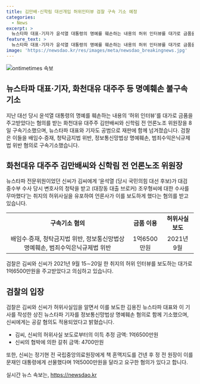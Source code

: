```yaml
---
title: 김만배·신학림 대선개입 허위인터뷰 검찰 구속 기소 예정
categories:
  - News
excerpt: >
  뉴스타파 대표·기자가 윤석열 대통령의 명예를 훼손하는 내용의 허위 인터뷰를 대가로 금품을 받은 혐의로 검찰에 구속기소되었습니다. 또한, 화천대유 대주주와 언론노조 위원장도 함께 구속기소되었으며, 뉴스타파 대표와 기자도 공범으로 재판에 넘겨졌습니다. 이에 대한 상세한 내용이 3월6일 뉴스타파를 통해 보도되었으며, 검찰은 김씨와 신씨가 1억6500만원을 주고받은 혐의를 의심하고 있습니다.
feature_text: >
  뉴스타파 대표·기자가 윤석열 대통령의 명예를 훼손하는 내용의 허위 인터뷰를 대가로 금품을 받은 혐의로 검찰에 구속기소되었습니다. 또한, 화천대유 대주주와 언론노조 위원장도 함께 구속기소되었으며, 뉴스타파 대표와 기자도 공범으로 재판에 넘겨졌습니다. 이에 대한 상세한 내용이 3월6일 뉴스타파를 통해 보도되었으며, 검찰은 김씨와 신씨가 1억6500만원을 주고받은 혐의를 의심하고 있습니다.
image: 'https://newsdao.kr/res/images/meta/newsdao_breakingnews.jpg'
---
```


<p><img src="https://newsdao.kr/res/images/meta/newsdao_breakingnews.jpg" alt="ontimetimes 속보" /></p>

<h2 data-ke-size="size26">뉴스타파 대표·기자, 화천대유 대주주 등 명예훼손 불구속 기소</h2>

<p data-ke-size="size16">지난 대선 당시 윤석열 대통령의 명예를 훼손하는 내용의 ‘허위 인터뷰’를 대가로 금품을 주고받았다는 혐의를 받는 화천대유 대주주 김만배씨와 신학림 전 언론노조 위원장을 8일 구속기소했으며, 뉴스타파 대표와 기자도 공범으로 재판에 함께 넘겨졌습니다. 검찰은 이들을 배임수∙증재, 청탁금지법 위반, 정보통신망법상 명예훼손, 범죄수익은닉규제법 위반 혐의로 구속기소했습니다. </p>

<h2 data-ke-size="size23">화천대유 대주주 김만배씨와 신학림 전 언론노조 위원장</h2>

<p data-ke-size="size16">뉴스타파 전문위원이었던 신씨가 김씨에게 ‘윤석열 (당시 국민의힘 대선 후보)가 대검 중수부 수사 당시 변호사의 청탁을 받고 (대장동 대출 브로커) 조우형씨에 대한 수사를 무마했다’는 취지의 허위사실을 유포하여 언론사가 이를 보도하게 했다는 혐의를 받고 있습니다. </p>

<table>
  <tr>
    <td style="text-align: center; height: 17px;"><b>구속기소 혐의</b></td>
    <td style="text-align: center; height: 17px;"><b>금품 이용</b></td>
    <td style="text-align: center; height: 17px;"><b>허위사실 보도</b></td>
  </tr>
  <tr>
    <td style="text-align: center; height: 17px;">배임수∙증재, 청탁금지법 위반, 정보통신망법상 명예훼손, 범죄수익은닉규제법 위반</td>
    <td style="text-align: center; height: 17px;">1억6500만원</td>
    <td style="text-align: center; height: 17px;">2021년 9월</td>
  </tr>
</table>

<p data-ke-size="size16">검찰은 김씨와 신씨가 2021년 9월 15∼20일 한 취지의 허위 인터뷰를 보도하는 대가로 1억6500만원을 주고받았다고 의심하고 있습니다. </p>

<h2 data-ke-size="size23">검찰의 입장</h2>

<p data-ke-size="size16">검찰은 김씨와 신씨가 허위사실임을 알면서 이를 보도한 김용진 뉴스타파 대표와 이 기사를 작성한 상진 뉴스타파 기자를 정보통신망법상 명예훼손 혐의로 함께 기소했으며, 신씨에게는 공갈 혐의도 적용되었다고 밝혔습니다. </p>

<ul>
  <li>김씨, 신씨의 허위사실 보도로부터의 이득 추정 금액: 1억6500만원</li>
  <li>신씨의 협박에 의한 갈취 금액: 4700만원</li>
</ul>

<p data-ke-size="size16">또한, 신씨는 정기현 전 국립중앙의료원장에게 책 혼맥지도를 건넨 후 정 전 원장이 이를 문재인 대통령에게 선물했다며 1억5000만원을 달라고 요구한 혐의가 있다고 합니다. </p>
실시간 뉴스 속보는, <a href="https://newsdao.kr" rel="dofollow">https://newsdao.kr</a>


